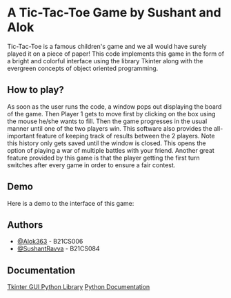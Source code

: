 # A Tic-Tac-Toe Game by Sushant and Alok

Tic-Tac-Toe is a famous children's game and we all would have surely played it on a piece of paper! This code implements this game in the form of a bright and colorful interface using the library Tkinter along with the evergreen concepts of object oriented programming.

## How to play?

As soon as the user runs the code, a window pops out displaying the board of the game. Then Player 1 gets to move first by clicking on the box using the mouse he/she wants to fill. Then the game progresses in the usual manner until one of the two players win. This software also provides the all-important feature of keeping track of results between the 2 players. Note this history only gets saved until the window is closed. This opens the option of playing a war of multiple battles with your friend. Another great feature provided by this game is that the player getting the first turn switches after every game in order to ensure a fair contest.


## Demo



Here is a demo to the interface of this game: 

## Authors

- [@Alok363](https://www.github.com/Alok363) - B21CS006
- [@SushantRavva](https://www.github.com/SushantRavva) - B21CS084


## Documentation

[Tkinter GUI Python Library](http://tkdocs.com)
[Python Documentation](https://docs.python.org/3)

